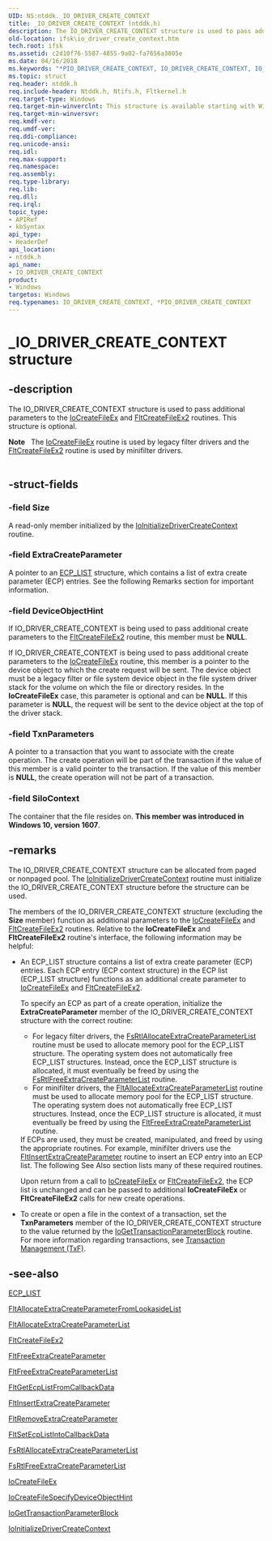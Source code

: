 ```yaml
---
UID: NS:ntddk._IO_DRIVER_CREATE_CONTEXT
title: _IO_DRIVER_CREATE_CONTEXT (ntddk.h)
description: The IO_DRIVER_CREATE_CONTEXT structure is used to pass additional parameters to the IoCreateFileEx and FltCreateFileEx2 routines.
old-location: ifsk\io_driver_create_context.htm
tech.root: ifsk
ms.assetid: c2d10f76-5587-4855-9a02-fa7656a3805e
ms.date: 04/16/2018
ms.keywords: "*PIO_DRIVER_CREATE_CONTEXT, IO_DRIVER_CREATE_CONTEXT, IO_DRIVER_CREATE_CONTEXT structure [Installable File System Drivers], PIO_DRIVER_CREATE_CONTEXT, PIO_DRIVER_CREATE_CONTEXT structure pointer [Installable File System Drivers], _IO_DRIVER_CREATE_CONTEXT, fileinformationstructures_d5939ca3-7c95-4788-bec9-b2d4cc7dd45b.xml, ifsk.io_driver_create_context, ntddk/IO_DRIVER_CREATE_CONTEXT, ntddk/PIO_DRIVER_CREATE_CONTEXT"
ms.topic: struct
req.header: ntddk.h
req.include-header: Ntddk.h, Ntifs.h, Fltkernel.h
req.target-type: Windows
req.target-min-winverclnt: This structure is available starting with Windows Vista.
req.target-min-winversvr: 
req.kmdf-ver: 
req.umdf-ver: 
req.ddi-compliance: 
req.unicode-ansi: 
req.idl: 
req.max-support: 
req.namespace: 
req.assembly: 
req.type-library: 
req.lib: 
req.dll: 
req.irql: 
topic_type:
- APIRef
- kbSyntax
api_type:
- HeaderDef
api_location:
- ntddk.h
api_name:
- IO_DRIVER_CREATE_CONTEXT
product:
- Windows
targetos: Windows
req.typenames: IO_DRIVER_CREATE_CONTEXT, *PIO_DRIVER_CREATE_CONTEXT
---
```


# _IO_DRIVER_CREATE_CONTEXT structure


## -description


The IO_DRIVER_CREATE_CONTEXT structure is used to pass additional parameters to the <a href="https://docs.microsoft.com/windows-hardware/drivers/ddi/content/ntddk/nf-ntddk-iocreatefileex">IoCreateFileEx</a> and <a href="https://docs.microsoft.com/windows-hardware/drivers/ddi/content/fltkernel/nf-fltkernel-fltcreatefileex2">FltCreateFileEx2</a> routines. This structure is optional.
<div class="alert"><b>Note</b>    The <a href="https://docs.microsoft.com/windows-hardware/drivers/ddi/content/ntddk/nf-ntddk-iocreatefileex">IoCreateFileEx</a> routine is used by legacy filter drivers and the <a href="https://docs.microsoft.com/windows-hardware/drivers/ddi/content/fltkernel/nf-fltkernel-fltcreatefileex2">FltCreateFileEx2</a> routine is used by minifilter drivers.</div><div> </div>

## -struct-fields




### -field Size

A read-only member initialized by the <a href="https://docs.microsoft.com/windows-hardware/drivers/ddi/content/ntddk/nf-ntddk-ioinitializedrivercreatecontext">IoInitializeDriverCreateContext</a> routine.


### -field ExtraCreateParameter

A pointer to an <a href="https://docs.microsoft.com/previous-versions/windows/hardware/drivers/ff540148(v=vs.85)">ECP_LIST</a> structure, which contains a list of extra create parameter (ECP) entries.  See the following Remarks section for important information.


### -field DeviceObjectHint

If IO_DRIVER_CREATE_CONTEXT is being used to pass additional create parameters to the <a href="https://docs.microsoft.com/windows-hardware/drivers/ddi/content/fltkernel/nf-fltkernel-fltcreatefileex2">FltCreateFileEx2</a> routine, this member must be <b>NULL</b>.

If IO_DRIVER_CREATE_CONTEXT is being used to pass additional create parameters to the <a href="https://docs.microsoft.com/windows-hardware/drivers/ddi/content/ntddk/nf-ntddk-iocreatefileex">IoCreateFileEx</a> routine, this member is a pointer to the device object to which the create request will be sent. The device object must be a legacy filter or file system device object in the file system driver stack for the volume on which the file or directory resides. In the <b>IoCreateFileEx</b> case, this parameter is optional and can be <b>NULL</b>. If this parameter is <b>NULL</b>, the request will be sent to the device object at the top of the driver stack.


### -field TxnParameters

A pointer to a transaction that you want to associate with the create operation. The create operation will be part of the transaction if the value of this member is a valid pointer to the transaction. If the value of this member is <b>NULL</b>, the create operation will not be part of a transaction.


### -field SiloContext

The container that the file resides on. <b>This member was introduced in Windows 10, version 1607</b>.


## -remarks



The IO_DRIVER_CREATE_CONTEXT structure can be allocated from paged or nonpaged pool. The <a href="https://docs.microsoft.com/windows-hardware/drivers/ddi/content/ntddk/nf-ntddk-ioinitializedrivercreatecontext">IoInitializeDriverCreateContext</a> routine must initialize the IO_DRIVER_CREATE_CONTEXT structure before the structure can be used. 

The members of the IO_DRIVER_CREATE_CONTEXT structure (excluding the <b>Size</b> member) function as additional parameters to the <a href="https://docs.microsoft.com/windows-hardware/drivers/ddi/content/ntddk/nf-ntddk-iocreatefileex">IoCreateFileEx</a> and <a href="https://docs.microsoft.com/windows-hardware/drivers/ddi/content/fltkernel/nf-fltkernel-fltcreatefileex2">FltCreateFileEx2</a> routines.  Relative to the <b>IoCreateFileEx</b> and <b>FltCreateFileEx2</b> routine's interface, the following information may be helpful:

<ul>
<li>
An ECP_LIST structure contains a list of extra create parameter (ECP) entries.  Each ECP entry (ECP context structure) in the ECP list (ECP_LIST structure) functions as an additional create parameter to <a href="https://docs.microsoft.com/windows-hardware/drivers/ddi/content/ntddk/nf-ntddk-iocreatefileex">IoCreateFileEx</a> and <a href="https://docs.microsoft.com/windows-hardware/drivers/ddi/content/fltkernel/nf-fltkernel-fltcreatefileex2">FltCreateFileEx2</a>.

To specify an ECP as part of a create operation, initialize the <b>ExtraCreateParameter</b> member of the IO_DRIVER_CREATE_CONTEXT structure with the correct routine:

<ul>
<li> For legacy filter drivers, the <a href="https://msdn.microsoft.com/library/windows/hardware/ff545632">FsRtlAllocateExtraCreateParameterList</a> routine must be used to allocate memory pool for the ECP_LIST structure.  The operating system does not automatically free ECP_LIST structures. Instead, once the ECP_LIST structure is allocated, it must eventually be freed by using the <a href="https://msdn.microsoft.com/library/windows/hardware/ff546005">FsRtlFreeExtraCreateParameterList</a> routine.</li>
<li> For minifilter drivers, the <a href="https://docs.microsoft.com/windows-hardware/drivers/ddi/content/fltkernel/nf-fltkernel-fltallocateextracreateparameterlist">FltAllocateExtraCreateParameterList</a> routine must be used to allocate memory pool for the ECP_LIST structure.  The operating system does not automatically free ECP_LIST structures. Instead, once the ECP_LIST structure is allocated, it must eventually be freed by using the <a href="https://docs.microsoft.com/windows-hardware/drivers/ddi/content/fltkernel/nf-fltkernel-fltfreeextracreateparameterlist">FltFreeExtraCreateParameterList</a> routine.</li>
</ul>
If ECPs are used, they must be created, manipulated, and freed by using the appropriate routines.  For example, minifilter drivers use the <a href="https://docs.microsoft.com/windows-hardware/drivers/ddi/content/fltkernel/nf-fltkernel-fltinsertextracreateparameter">FltInsertExtraCreateParameter</a> routine to insert an ECP entry into an ECP list.  The following See Also section lists many of these required routines.

Upon return from a call to <a href="https://docs.microsoft.com/windows-hardware/drivers/ddi/content/ntddk/nf-ntddk-iocreatefileex">IoCreateFileEx</a> or <a href="https://docs.microsoft.com/windows-hardware/drivers/ddi/content/fltkernel/nf-fltkernel-fltcreatefileex2">FltCreateFileEx2</a>, the ECP list is unchanged and can be passed to additional <b>IoCreateFileEx</b> or <b>FltCreateFileEx2</b> calls for new create operations.

</li>
<li>
 To create or open a file in the context of a transaction, set the <b>TxnParameters</b> member of the IO_DRIVER_CREATE_CONTEXT structure to the value returned by the <a href="https://docs.microsoft.com/windows-hardware/drivers/ddi/content/ntddk/nf-ntddk-iogettransactionparameterblock">IoGetTransactionParameterBlock</a> routine.  For more information regarding transactions, see <a href="https://go.microsoft.com/fwlink/p/?linkid=66161">Transaction Management (TxF)</a>.

</li>
</ul>



## -see-also




<a href="https://docs.microsoft.com/previous-versions/windows/hardware/drivers/ff540148(v=vs.85)">ECP_LIST</a>



<a href="https://docs.microsoft.com/windows-hardware/drivers/ddi/content/fltkernel/nf-fltkernel-fltallocateextracreateparameterfromlookasidelist">FltAllocateExtraCreateParameterFromLookasideList</a>



<a href="https://docs.microsoft.com/windows-hardware/drivers/ddi/content/fltkernel/nf-fltkernel-fltallocateextracreateparameterlist">FltAllocateExtraCreateParameterList</a>



<a href="https://docs.microsoft.com/windows-hardware/drivers/ddi/content/fltkernel/nf-fltkernel-fltcreatefileex2">FltCreateFileEx2</a>



<a href="https://docs.microsoft.com/windows-hardware/drivers/ddi/content/fltkernel/nf-fltkernel-fltfreeextracreateparameter">FltFreeExtraCreateParameter</a>



<a href="https://docs.microsoft.com/windows-hardware/drivers/ddi/content/fltkernel/nf-fltkernel-fltfreeextracreateparameterlist">FltFreeExtraCreateParameterList</a>



<a href="https://docs.microsoft.com/windows-hardware/drivers/ddi/content/fltkernel/nf-fltkernel-fltgetecplistfromcallbackdata">FltGetEcpListFromCallbackData</a>



<a href="https://docs.microsoft.com/windows-hardware/drivers/ddi/content/fltkernel/nf-fltkernel-fltinsertextracreateparameter">FltInsertExtraCreateParameter</a>



<a href="https://docs.microsoft.com/windows-hardware/drivers/ddi/content/fltkernel/nf-fltkernel-fltremoveextracreateparameter">FltRemoveExtraCreateParameter</a>



<a href="https://docs.microsoft.com/windows-hardware/drivers/ddi/content/fltkernel/nf-fltkernel-fltsetecplistintocallbackdata">FltSetEcpListIntoCallbackData</a>



<a href="https://msdn.microsoft.com/library/windows/hardware/ff545632">FsRtlAllocateExtraCreateParameterList</a>



<a href="https://msdn.microsoft.com/library/windows/hardware/ff546005">FsRtlFreeExtraCreateParameterList</a>



<a href="https://docs.microsoft.com/windows-hardware/drivers/ddi/content/ntddk/nf-ntddk-iocreatefileex">IoCreateFileEx</a>



<a href="https://docs.microsoft.com/windows-hardware/drivers/ddi/content/ntddk/nf-ntddk-iocreatefilespecifydeviceobjecthint">IoCreateFileSpecifyDeviceObjectHint</a>



<a href="https://docs.microsoft.com/windows-hardware/drivers/ddi/content/ntddk/nf-ntddk-iogettransactionparameterblock">IoGetTransactionParameterBlock</a>



<a href="https://docs.microsoft.com/windows-hardware/drivers/ddi/content/ntddk/nf-ntddk-ioinitializedrivercreatecontext">IoInitializeDriverCreateContext</a>
 

 

